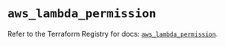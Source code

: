 # `aws_lambda_permission`

Refer to the Terraform Registry for docs: [`aws_lambda_permission`](https://registry.terraform.io/providers/hashicorp/aws/6.4.0/docs/resources/lambda_permission).
